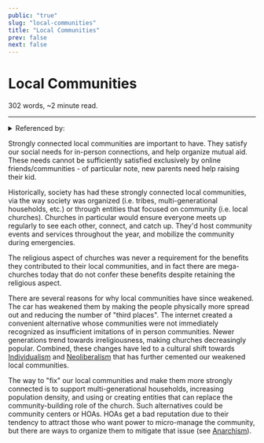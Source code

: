 ```yaml
---
public: "true"
slug: "local-communities"
title: "Local Communities"
prev: false
next: false
---
```

<script setup>
import { data } from '../../git.data.ts';
import { useData } from 'vitepress';
const pageData = useData();
</script>
<h1 class="p-name">Local Communities</h1>
<p>302 words, ~2 minute read. <span v-html="data[`site/${pageData.page.value.relativePath}`]" /></p>
<hr/>

<details><summary>Referenced by:</summary><a href="/garden/anarchism">Anarchism</a><a href="/garden/individualism">Individualism</a></details>

Strongly connected local communities are important to have. They satisfy our social needs for in-person connections, and help organize mutual aid. These needs cannot be sufficiently satisfied exclusively by online friends/communities - of particular note, new parents need help raising their kid.

Historically, society has had these strongly connected local communities, via the way society was organized (i.e. tribes, multi-generational households, etc.) or through entities that focused on community (i.e. local churches). Churches in particular would ensure everyone meets up regularly to see each other, connect, and catch up. They'd host community events and services throughout the year, and mobilize the community during emergencies.

The religious aspect of churches was never a requirement for the benefits they contributed to their local communities, and in fact there are mega-churches today that do not confer these benefits despite retaining the religious aspect.

There are several reasons for why local communities have since weakened. The car has weakened them by making the people physically more spread out and reducing the number of "third places". The internet created a convenient alternative whose communities were not immediately recognized as insufficient imitations of in person communities. Newer generations trend towards irreligiousness, making churches decreasingly popular. Combined, these changes have led to a cultural shift towards [Individualism](/garden/individualism) and [Neoliberalism](/garden/neoliberalism) that has further cemented our weakened local communities.

The way to "fix" our local communities and make them more strongly connected is to support multi-generational households, increasing population density, and using or creating entities that can replace the community-building role of the church. Such alternatives could be community centers or HOAs. HOAs get a bad reputation due to their tendency to attract those who want power to micro-manage the community, but there are ways to organize them to mitigate that issue (see [Anarchism](/garden/anarchism)).
